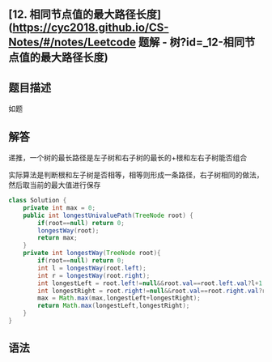 ## [12. 相同节点值的最大路径长度](https://cyc2018.github.io/CS-Notes/#/notes/Leetcode 题解 - 树?id=_12-相同节点值的最大路径长度)

## 题目描述

如题

## 解答

递推，一个树的最长路径是左子树和右子树的最长的+根和左右子树能否组合

实际算法是判断根和左子树是否相等，相等则形成一条路径，右子树相同的做法，然后取当前的最大值进行保存

```java
class Solution {
    private int max = 0;
    public int longestUnivaluePath(TreeNode root) {
        if(root==null) return 0;
        longestWay(root);
        return max;
    }
    private int longestWay(TreeNode root){
        if(root==null) return 0;
        int l = longestWay(root.left);
        int r = longestWay(root.right);
        int longestLeft = root.left!=null&&root.val==root.left.val?l+1:0;
        int longestRight = root.right!=null&&root.val==root.right.val?r+1:0;
        max = Math.max(max,longestLeft+longestRight);
        return Math.max(longestLeft,longestRight);
    }
}
```

## 语法